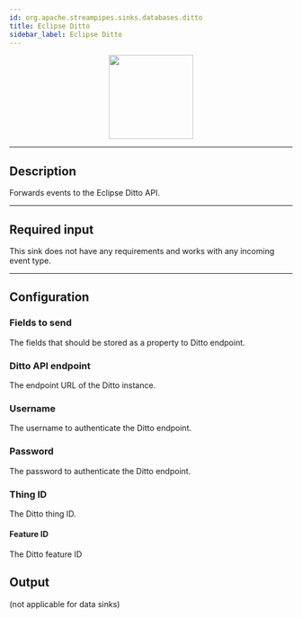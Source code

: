 ```yaml
---
id: org.apache.streampipes.sinks.databases.ditto
title: Eclipse Ditto
sidebar_label: Eclipse Ditto
---
```


<!--
  ~ Licensed to the Apache Software Foundation (ASF) under one or more
  ~ contributor license agreements.  See the NOTICE file distributed with
  ~ this work for additional information regarding copyright ownership.
  ~ The ASF licenses this file to You under the Apache License, Version 2.0
  ~ (the "License"); you may not use this file except in compliance with
  ~ the License.  You may obtain a copy of the License at
  ~
  ~    http://www.apache.org/licenses/LICENSE-2.0
  ~
  ~ Unless required by applicable law or agreed to in writing, software
  ~ distributed under the License is distributed on an "AS IS" BASIS,
  ~ WITHOUT WARRANTIES OR CONDITIONS OF ANY KIND, either express or implied.
  ~ See the License for the specific language governing permissions and
  ~ limitations under the License.
  ~
  -->



<p align="center"> 
    <img src="/img/pipeline-elements/org.apache.streampipes.sinks.databases.ditto/icon.png" width="150px;" class="pe-image-documentation"/>
</p>

***

## Description

Forwards events to the Eclipse Ditto API.

***

## Required input

This sink does not have any requirements and works with any incoming event type.

***

## Configuration

### Fields to send

The fields that should be stored as a property to Ditto endpoint.

### Ditto API endpoint

The endpoint URL of the Ditto instance.

### Username

The username to authenticate the Ditto endpoint. 

### Password

The password to authenticate the Ditto endpoint. 

### Thing ID

The Ditto thing ID.

#### Feature ID

The Ditto feature ID

## Output

(not applicable for data sinks)

